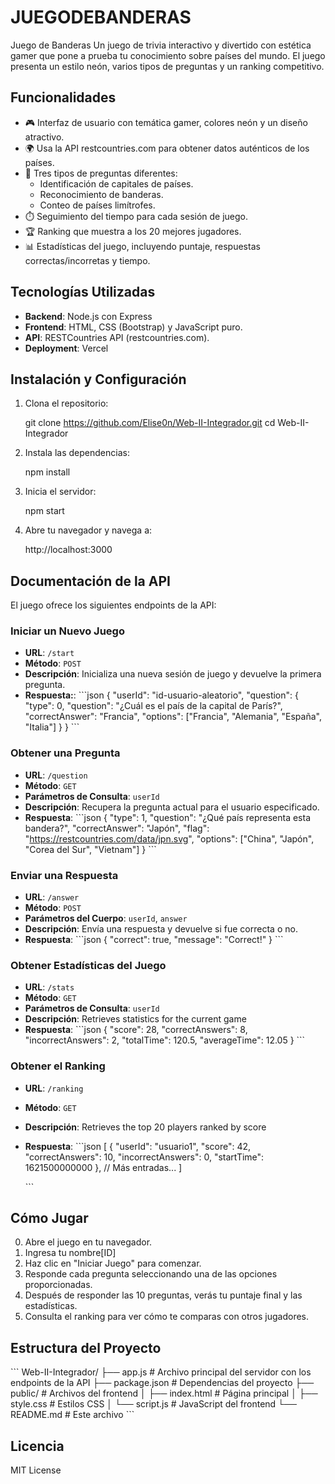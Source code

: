 # JUEGODEBANDERAS

Juego de Banderas
Un juego de trivia interactivo y divertido con estética gamer que pone a prueba tu conocimiento sobre países del mundo. El juego presenta un estilo neón, varios tipos de preguntas y un ranking competitivo.

## Funcionalidades


- 🎮 Interfaz de usuario con temática gamer, colores neón y un diseño atractivo.
- 🌍 Usa la API restcountries.com para obtener datos auténticos de los países.
- 🎯 Tres tipos de preguntas diferentes:
  - Identificación de capitales de países.
  - Reconocimiento de banderas.
  - Conteo de países limítrofes.
- ⏱️ Seguimiento del tiempo para cada sesión de juego.
- 🏆 Ranking que muestra a los 20 mejores jugadores.
- 📊 Estadísticas del juego, incluyendo puntaje, respuestas correctas/incorretas y tiempo.

## Tecnologías Utilizadas

- **Backend**: Node.js con Express
- **Frontend**: HTML, CSS (Bootstrap) y JavaScript puro.
- **API**: RESTCountries API (restcountries.com).
- **Deployment**: Vercel

## Instalación y Configuración

1. Clona el repositorio:
   
   git clone https://github.com/Elise0n/Web-II-Integrador.git
   cd Web-II-Integrador
   

2. Instala las dependencias:
   
   npm install
  

3. Inicia el servidor:
   
   npm start
   

4. Abre tu navegador y navega a:
   
   http://localhost:3000
   

## Documentación de la API

El juego ofrece los siguientes endpoints de la API:

### Iniciar un Nuevo Juego
- **URL**: `/start`
- **Método**: `POST`
- **Descripción**: Inicializa una nueva sesión de juego y devuelve la primera pregunta.
- **Respuesta:**: 
  \`\`\`json
 {
  "userId": "id-usuario-aleatorio",
  "question": {
    "type": 0,
    "question": "¿Cuál es el país de la capital de París?",
    "correctAnswer": "Francia",
    "options": ["Francia", "Alemania", "España", "Italia"]
  }
}
  \`\`\`

### Obtener una Pregunta
- **URL**: `/question`
- **Método**: `GET`
- **Parámetros de Consulta**: `userId`
- **Descripción**: Recupera la pregunta actual para el usuario especificado.
- **Respuesta**: 
  \`\`\`json
 {
  "type": 1,
  "question": "¿Qué país representa esta bandera?",
  "correctAnswer": "Japón",
  "flag": "https://restcountries.com/data/jpn.svg",
  "options": ["China", "Japón", "Corea del Sur", "Vietnam"]
}
  \`\`\`

### Enviar una Respuesta
- **URL**: `/answer`
- **Método**: `POST`
- **Parámetros del Cuerpo**: `userId`, `answer`
- **Descripción**: Envía una respuesta y devuelve si fue correcta o no.
- **Respuesta**: 
  \`\`\`json
  {
    "correct": true,
    "message": "Correct!"
  }
  \`\`\`

### Obtener Estadísticas del Juego
- **URL**: `/stats`
- **Método**: `GET`
- **Parámetros de Consulta**: `userId`
- **Descripción**: Retrieves statistics for the current game
- **Respuesta**: 
  \`\`\`json
  {
    "score": 28,
    "correctAnswers": 8,
    "incorrectAnswers": 2,
    "totalTime": 120.5,
    "averageTime": 12.05
  }
  \`\`\`

### Obtener el Ranking
- **URL**: `/ranking`
- **Método**: `GET`
- **Descripción**: Retrieves the top 20 players ranked by score
- **Respuesta**: 
  \`\`\`json
  [
  {
    "userId": "usuario1",
    "score": 42,
    "correctAnswers": 10,
    "incorrectAnswers": 0,
    "startTime": 1621500000000
  },
  // Más entradas...
]

  \`\`\`

## Cómo Jugar

0. Abre el juego en tu navegador.
1. Ingresa tu nombre[ID]
2. Haz clic en "Iniciar Juego" para comenzar.
3. Responde cada pregunta seleccionando una de las opciones proporcionadas.
4. Después de responder las 10 preguntas, verás tu puntaje final y las estadísticas.
5. Consulta el ranking para ver cómo te comparas con otros jugadores.

## Estructura del Proyecto

\`\`\`
Web-II-Integrador/
├── app.js                # Archivo principal del servidor con los endpoints de la API
├── package.json          # Dependencias del proyecto
├── public/               # Archivos del frontend
│   ├── index.html        # Página principal
│   ├── style.css         # Estilos CSS
│   └── script.js         # JavaScript del frontend
└── README.md             # Este archivo
\`\`\`

## Licencia

MIT License
